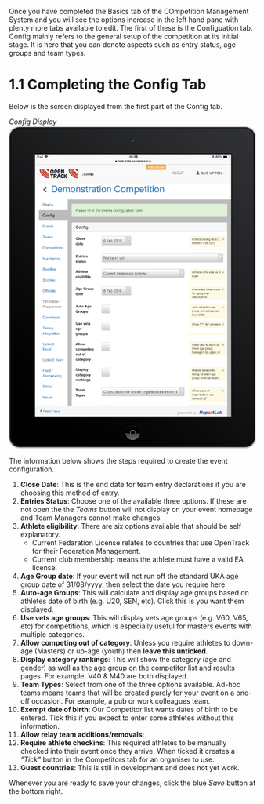 <!-- TITLE: Training Manual - Config Tab -->

Once you have completed the Basics tab of the COmpetition Management System and you will see the options increase in the left hand pane with plenty more tabs available to edit. The first of these is the Configuation tab. Config mainly refers to the general setup of the competition at its initial stage. It is here that you can denote aspects such as entry status, age groups and team types. 
# 1.1 Completing the Config Tab
Below is the screen displayed from the first part of the Config tab.

*Config Display*
![Config Tab](/uploads/config/config-tab.png "Config Tab")

The information below shows the steps required to create the event configuration.

1. **Close Date**: This is the end date for team entry declarations if you are choosing this method of entry.
2. **Entries Status**: Choose one of the available three options. If these are not open the the *Teams* button will not display on your event homepage and Team Managers cannot make changes.
3. **Athlete eligibility**: There are six options available that should be self explanatory. 
	* Current Fedaration License relates to countries that use OpenTrack for their Federation Management. 
	* Current club membership means the athlete must have a valid EA license.
4. **Age Group date**: If your event will not run off the standard UKA age group date of 31/08/yyyy, then select the date you require here. 
5. **Auto-age Groups**: This will calculate and display age groups based on athletes date of birth (e.g. U20, SEN, etc). Click this is you want them displayed.
6. **Use vets age groups**: This will display vets age groups (e.g. V60, V65, etc) for competitions, which is especially useful for masters events with multiple categories. 
7. **Allow competing out of category**: Unless you require athletes to down-age (Masters) or up-age (youth) then **leave this unticked**.
8. **Display category rankings**: This will show the category (age and gender) as well as the age group on the competitor list and results pages. For example, V40 & M40 are both displayed. 
9. **Team Types**: Select from one of the three options available. Ad-hoc teams means teams that will be created purely for your event on a one-off occasion. For example, a pub or work colleagues team.
10. **Exempt date of birth**: Our Competitor list wants dates of birth to be entered. Tick this if you expect to enter some athletes without this information.
11. **Allow relay team additions/removals**: 
12. **Require athlete checkins**: This required athletes to be manually checked into their event once they arrive. When ticked it creates a *"Tick"* button in the Competitors tab for an organiser to use. 
13. **Guest countries**: This is still in development and does not yet work. 

Whenever you are ready to save your changes, click the blue *Save* button at the bottom right. 